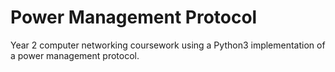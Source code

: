 # Power Management Protocol
Year 2 computer networking coursework using a Python3 implementation of a power management protocol.
